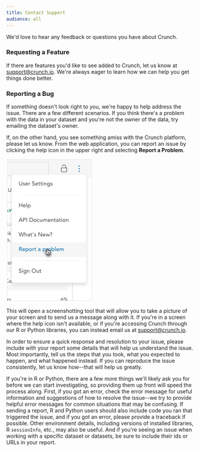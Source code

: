 ```yaml
---
title: Contact Support
audience: all
---
```


We'd love to hear any feedback or questions you have about Crunch.

### Requesting a Feature

If there are features you'd like to see added to Crunch, let us know at [support@crunch.io](mailto:support@crunch.io). We're always eager to learn how we can help you get things done better.

### Reporting a Bug

If something doesn't look right to you, we're happy to help address the issue. There are a few different scenarios. If you think there's a problem with the data in your dataset and you're not the owner of the data, try emailing the dataset's owner.

If, on the other hand, you see something amiss with the Crunch platform, please let us know. From the web application, you can report an issue by clicking the help icon in the upper right and selecting **Report a Problem**.

![](images/ReportBug.png)

This will open a screenshotting tool that will allow you to take a picture of your screen and to send us a message along with it. If you're in a screen where the help icon isn't available, or if you're accessing Crunch through our R or Python libraries, you can instead email us at [support@crunch.io](mailto:support@crunch.io).

In order to ensure a quick response and resolution to your issue, please include with your report some details that will help us understand the issue. Most importantly, tell us the steps that you took, what you expected to happen, and what happened instead. If you can reproduce the issue consistently, let us know how--that will help us greatly.

If you're in R or Python, there are a few more things we'll likely ask you for before we can start investigating, so providing them up front will speed the process along. First, if you got an error, check the error message for useful information and suggestions of how to resolve the issue--we try to provide helpful error messages for common situations that may be confusing. If sending a report, R and Python users should also include code you ran that triggered the issue, and if you got an error, please provide a traceback if possible. Other environment details, including versions of installed libraries, R `sessionInfo`, etc., may also be useful. And if you're seeing an issue when working with a specific dataset or datasets, be sure to include their ids or URLs in your report.
